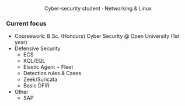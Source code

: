 <p align="center">
  Cyber-security student · Networking & Linux
</p>

### Current focus
- Coursework: B.Sc. (Honours) Cyber Security @ Open University (1st year)
- Defensive Security
  - ECS
  - KQL/EQL
  - Elastic Agent + Fleet
  - Detection rules & Cases
  - Zeek/Suricata
  - Basic DFIR
- Other
  - SAP
